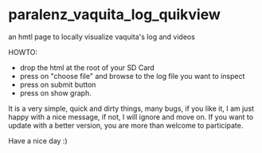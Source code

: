 # paralenz_vaquita_log_quikview
an hmtl page to locally  visualize vaquita's log and videos

HOWTO:
- drop the html at the root of your SD Card
- press on "choose file" and browse to the log file you want to inspect
- press on submit button
- press on show graph.

It is a very simple, quick and dirty things, many bugs, if you like it, I am just happy with a nice message,
if not, I will ignore and move on.
If you want to update with a better version, you are more than welcome to participate.

Have a nice day :)
